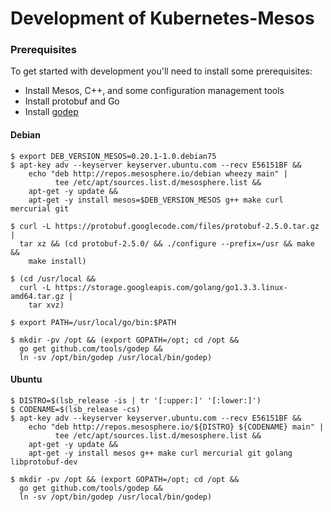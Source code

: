 Development of Kubernetes-Mesos
==

### Prerequisites
To get started with development you'll need to install some prerequisites:
* Install Mesos, C++, and some configuration management tools
* Install protobuf and Go
* Install [godep][2]

#### Debian

```shell
$ export DEB_VERSION_MESOS=0.20.1-1.0.debian75
$ apt-key adv --keyserver keyserver.ubuntu.com --recv E56151BF &&
    echo "deb http://repos.mesosphere.io/debian wheezy main" |
          tee /etc/apt/sources.list.d/mesosphere.list &&
    apt-get -y update &&
    apt-get -y install mesos=$DEB_VERSION_MESOS g++ make curl mercurial git

$ curl -L https://protobuf.googlecode.com/files/protobuf-2.5.0.tar.gz |
  tar xz && (cd protobuf-2.5.0/ && ./configure --prefix=/usr && make &&
    make install)

$ (cd /usr/local &&
  curl -L https://storage.googleapis.com/golang/go1.3.3.linux-amd64.tar.gz |
    tar xvz)

$ export PATH=/usr/local/go/bin:$PATH

$ mkdir -pv /opt && (export GOPATH=/opt; cd /opt &&
  go get github.com/tools/godep &&
  ln -sv /opt/bin/godep /usr/local/bin/godep)
```

#### Ubuntu
```shell
$ DISTRO=$(lsb_release -is | tr '[:upper:]' '[:lower:]')
$ CODENAME=$(lsb_release -cs)
$ apt-key adv --keyserver keyserver.ubuntu.com --recv E56151BF &&
    echo "deb http://repos.mesosphere.io/${DISTRO} ${CODENAME} main" |
          tee /etc/apt/sources.list.d/mesosphere.list &&
    apt-get -y update &&
    apt-get -y install mesos g++ make curl mercurial git golang libprotobuf-dev

$ mkdir -pv /opt && (export GOPATH=/opt; cd /opt &&
  go get github.com/tools/godep &&
  ln -sv /opt/bin/godep /usr/local/bin/godep)
```

[1]: https://github.com/mesosphere/kubernetes-mesos#build
[2]: https://github.com/tools/godep
